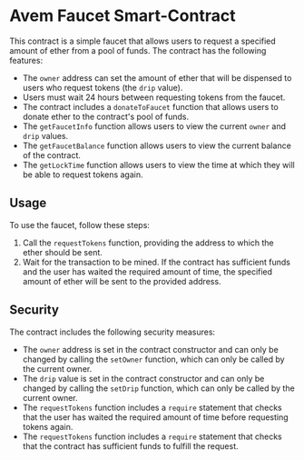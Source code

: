 # Avem Faucet Smart-Contract

This contract is a simple faucet that allows users to request a specified amount of ether from a pool of funds. The contract has the following features:

- The `owner` address can set the amount of ether that will be dispensed to users who request tokens (the `drip` value).
- Users must wait 24 hours between requesting tokens from the faucet.
- The contract includes a `donateToFaucet` function that allows users to donate ether to the contract's pool of funds.
- The `getFaucetInfo` function allows users to view the current `owner` and `drip` values.
- The `getFaucetBalance` function allows users to view the current balance of the contract.
- The `getLockTime` function allows users to view the time at which they will be able to request tokens again.

## Usage

To use the faucet, follow these steps:

1. Call the `requestTokens` function, providing the address to which the ether should be sent.
2. Wait for the transaction to be mined. If the contract has sufficient funds and the user has waited the required amount of time, the specified amount of ether will be sent to the provided address.

## Security

The contract includes the following security measures:

- The `owner` address is set in the contract constructor and can only be changed by calling the `setOwner` function, which can only be called by the current owner.
- The `drip` value is set in the contract constructor and can only be changed by calling the `setDrip` function, which can only be called by the current owner.
- The `requestTokens` function includes a `require` statement that checks that the user has waited the required amount of time before requesting tokens again.
- The `requestTokens` function includes a `require` statement that checks that the contract has sufficient funds to fulfill the request.

